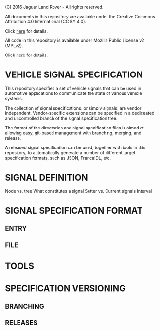 (C) 2016 Jaguar Land Rover - All rights reserved.

All documents in this repository are available under the Creative
Commons Attribution 4.0 International (CC BY 4.0).

Click [here](https://creativecommons.org/licenses/by/4.0/) for
details.

All code in this repository is available under Mozilla Public License
v2 (MPLv2).

Click [here](https://www.mozilla.org/en-US/MPL/2.0/) for details.

# VEHICLE SIGNAL SPECIFICATION
This repository specifies a set of vehicle signals that can be used in
automotive applications to communicate the state of various vehicle
systems.

The collection of signal specifications, or simply signals, are vendor
independent. Vendor-specific extensions can be specified in a dediceated and
uncontrolled branch of the signal specification tree. 


The format of the directories and signal specification files is aimed
at allowing easy, git-based management with branching, merging, and
release.

A released signal specification can be used, together with tools in
this repository, to automatically generate a number of different
target specification formats, such as JSON, FrancaIDL, etc.


# SIGNAL DEFINITION
Node vs. tree
What constitutes a signal
Setter vs. Current signals
Interval



# SIGNAL SPECIFICATION FORMAT

## ENTRY

## FILE

# TOOLS

# SPECIFICATION VERSIONING

## BRANCHING
## RELEASES
